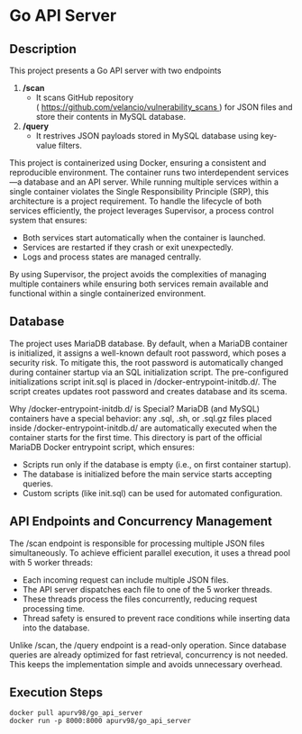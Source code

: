 # Go API Server

## Description 
This project presents a Go API server with two endpoints 
1. **/scan** 
   - It scans GitHub repository ( https://github.com/velancio/vulnerability_scans ) for JSON files and store their contents in MySQL database.
2. **/query**
   - It restrives JSON payloads stored in MySQL database using key-value filters.

This project is containerized using Docker, ensuring a consistent and reproducible environment. The container runs two interdependent services—a database and an API server. While running multiple services within a single container violates the Single Responsibility Principle (SRP), this architecture is a project requirement. To handle the lifecycle of both services efficiently, the project leverages Supervisor, a process control system that ensures:

- Both services start automatically when the container is launched.
- Services are restarted if they crash or exit unexpectedly.
- Logs and process states are managed centrally.

By using Supervisor, the project avoids the complexities of managing multiple containers while ensuring both services remain available and functional within a single containerized environment.

## Database
The project uses MariaDB database. By default, when a MariaDB container is initialized, it assigns a well-known default root password, which poses a security risk. To mitigate this, the root password is automatically changed during container startup via an SQL initialization script. The pre-configured initializations script init.sql is placed in /docker-entrypoint-initdb.d/. The script creates updates root password and creates database and its scema.

Why /docker-entrypoint-initdb.d/ is Special?
MariaDB (and MySQL) containers have a special behavior: any .sql, .sh, or .sql.gz files placed inside /docker-entrypoint-initdb.d/ are automatically executed when the container starts for the first time. This directory is part of the official MariaDB Docker entrypoint script, which ensures:

- Scripts run only if the database is empty (i.e., on first container startup).
- The database is initialized before the main service starts accepting queries.
- Custom scripts (like init.sql) can be used for automated configuration.

## API Endpoints and Concurrency Management
The /scan endpoint is responsible for processing multiple JSON files simultaneously. To achieve efficient parallel execution, it uses a thread pool with 5 worker threads:

- Each incoming request can include multiple JSON files.
- The API server dispatches each file to one of the 5 worker threads.
- These threads process the files concurrently, reducing request processing time.
- Thread safety is ensured to prevent race conditions while inserting data into the database.

Unlike /scan, the /query endpoint is a read-only operation. Since database queries are already optimized for fast retrieval, concurrency is not needed. This keeps the implementation simple and avoids unnecessary overhead.


## Execution Steps 

```
docker pull apurv98/go_api_server
docker run -p 8000:8000 apurv98/go_api_server
```